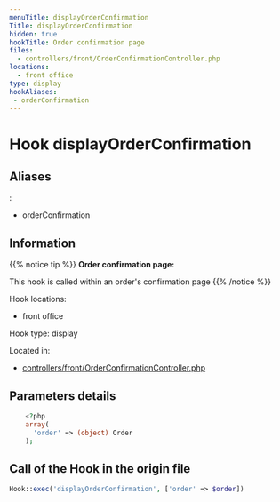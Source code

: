 ```yaml
---
menuTitle: displayOrderConfirmation
Title: displayOrderConfirmation
hidden: true
hookTitle: Order confirmation page
files:
  - controllers/front/OrderConfirmationController.php
locations:
  - front office
type: display
hookAliases:
 - orderConfirmation
---
```


# Hook displayOrderConfirmation

## Aliases
: 
 - orderConfirmation



## Information

{{% notice tip %}}
**Order confirmation page:** 

This hook is called within an order's confirmation page
{{% /notice %}}

Hook locations: 
  - front office

Hook type: display

Located in: 
  - [controllers/front/OrderConfirmationController.php](https://github.com/PrestaShop/PrestaShop/blob/8.0.x/controllers/front/OrderConfirmationController.php)

## Parameters details

```php
    <?php
    array(
      'order' => (object) Order
    );
```

## Call of the Hook in the origin file

```php
Hook::exec('displayOrderConfirmation', ['order' => $order])
```